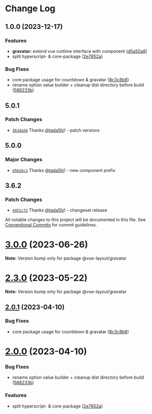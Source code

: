 # Change Log

## 1.0.0 (2023-12-17)


### Features

* **gravatar:** extend vue runtime interface with component ([d5a50a8](https://github.com/tada5hi/vue-layout/commit/d5a50a8cb1c11001672a8d7abd248e316e2de410))
* split hyperscript- & core-package ([2e7852a](https://github.com/tada5hi/vue-layout/commit/2e7852a5c6d9e3de92bcec7faf8675c7bba1bf10))


### Bug Fixes

* core package usage for countdown & gravatar ([8c3c8b8](https://github.com/tada5hi/vue-layout/commit/8c3c8b8b7298ad22f3a9b074174e74da71736930))
* rename option value builder + cleanup dist directory before build ([588233b](https://github.com/tada5hi/vue-layout/commit/588233b0d030b050b46a90ff7d5b9dbb60c1c0d5))

## 5.0.1

### Patch Changes

- [`3b3da56`](https://github.com/tada5hi/vue-layout/commit/3b3da56d5d59a5520bd3572de29370d2556df766) Thanks [@tada5hi](https://github.com/tada5hi)! - patch versions

## 5.0.0

### Major Changes

- [`d5b2bc1`](https://github.com/tada5hi/vue-layout/commit/d5b2bc1903f055f33c3ac3c842f97854e21111be) Thanks [@tada5hi](https://github.com/tada5hi)! - new component prefix

## 3.6.2

### Patch Changes

- [`4451c72`](https://github.com/tada5hi/vue-layout/commit/4451c729042652256800a1cd1f94d78fe00d7f48) Thanks [@tada5hi](https://github.com/tada5hi)! - changeset release

All notable changes to this project will be documented in this file.
See [Conventional Commits](https://conventionalcommits.org) for commit guidelines.

# [3.0.0](https://github.com/tada5hi/vue-layout/compare/v2.8.4...v3.0.0) (2023-06-26)

**Note:** Version bump only for package @vue-layout/gravatar

# [2.3.0](https://github.com/tada5hi/vue-layout/compare/v2.2.3...v2.3.0) (2023-05-22)

**Note:** Version bump only for package @vue-layout/gravatar

## [2.0.1](https://github.com/tada5hi/vue-layout/compare/v2.0.0...v2.0.1) (2023-04-10)

### Bug Fixes

- core package usage for countdown & gravatar ([8c3c8b8](https://github.com/tada5hi/vue-layout/commit/8c3c8b8b7298ad22f3a9b074174e74da71736930))

# [2.0.0](https://github.com/tada5hi/vue-layout/compare/v1.1.0...v2.0.0) (2023-04-10)

### Bug Fixes

- rename option value builder + cleanup dist directory before build ([588233b](https://github.com/tada5hi/vue-layout/commit/588233b0d030b050b46a90ff7d5b9dbb60c1c0d5))

### Features

- split hyperscript- & core-package ([2e7852a](https://github.com/tada5hi/vue-layout/commit/2e7852a5c6d9e3de92bcec7faf8675c7bba1bf10))
